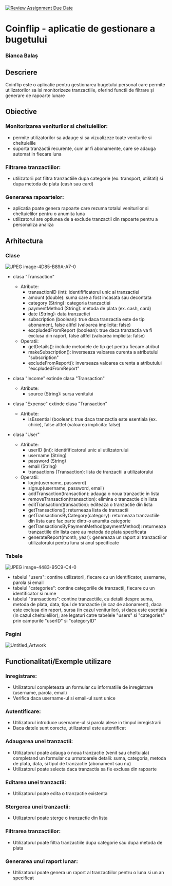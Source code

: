 [![Review Assignment Due Date](https://classroom.github.com/assets/deadline-readme-button-22041afd0340ce965d47ae6ef1cefeee28c7c493a6346c4f15d667ab976d596c.svg)](https://classroom.github.com/a/JLYnumnD)
# Coinflip - aplicatie de gestionare a bugetului
### Bianca Balaș

## Descriere
Coinflip este o aplicatie pentru gestionarea bugetului personal care permite utilizatorilor sa isi monitorizeze tranzactiile, oferind functii de filtrare și generare de rapoarte lunare


## Obiective

### Monitorizarea veniturilor si cheltuielilor:
* permite utilizatorilor sa adauge si sa vizualizeze toate veniturile si cheltuielile
* suporta tranzactii recurente, cum ar fi abonamente, care se adauga automat in fiecare luna

### Filtrarea tranzactiilor:
* utilizatorii pot filtra tranzactiile dupa categorie (ex. transport, utilitati) si dupa metoda de plata (cash sau card)

### Generarea rapoartelor:
* aplicatia poate genera rapoarte care rezuma totalul veniturilor si cheltuielilor pentru o anumita luna
* utilizatorul are optiunea de a exclude tranzactii din rapoarte pentru a personaliza analiza

## Arhitectura

### Clase
![JPEG image-4D85-B89A-A7-0](https://github.com/user-attachments/assets/577e4a20-801e-487c-9279-2a6ab9854ed5)


* clasa "Transaction"
  - Atribute:
    - transactionID (int): identifificatorul unic al tranzactiei
    - amount (double): suma care a fost incasata sau decontata
    - category (String): categoria tranzactiei
    - paymentMethod (String): metoda de plata (ex. cash, card)
    - date (String): data tranzactiei
    - subscription (boolean): true daca tranzactia este de tip abonament, false altfel (valoarea implicita: false)
    - excpludedFromReport (boolean): true daca tranzactia va fi exclusa din raport, false altfel (valoarea implicita: false)
  - Operatii:
    - getDetails(): include metodele de tip get pentru fiecare atribut
    - makeSubscription(): inverseaza valoarea curenta a atributului "subscription"
    - excludeFromReport(): inverseaza valoarea curenta a atributului "excpludedFromReport"
   
* clasa "Income" extinde clasa "Transaction"
  - Atribute:
    - source (String): sursa venitului
   
* clasa "Expense" extinde clasa "Transaction"
  - Atribute:
    - isEssential (boolean): true daca tranzactia este esentiala (ex. chirie), false altfel (valoarea implicita: false)
   
* clasa "User"
  - Atribute:
    - userID (int): identifificatorul unic al utilizatorului
    - username (String)
    - password (String)
    - email (String)
    - transactions (Transaction): lista de tranzactii a utilizatorului
  - Operatii:
    - login(username, password)
    - signup(username, password, email)
    - addTransaction(transaction): adauga o noua tranzactie in lista
    - removeTransaction(transaction): elimina o tranzactie din lista
    - editTransaction(transaction): editeaza o tranzactie din lista
    - getTransactions(): returneaza lista de tranzactii
    - getTransactionsByCategory(category): returneaza tranzactiile din lista care fac parte dintr-o anumita categorie
    - getTransactionsByPaymentMethod(paymentMethod): returneaza tranzactiile din lista care au metoda de plata specificata
    - generateReport(month, year): genereaza un raport al tranzactiilor utilizatorului pentru luna si anul specificate
   
### Tabele
![JPEG image-4483-95C9-C4-0](https://github.com/user-attachments/assets/2e502fec-5588-43ce-8682-bd7dfc47c1f5)
* tabelul "users": contine utilizatorii, fiecare cu un identificator, username, parola si email
* tabelul "categories": contine categoriile de tranzactii, fiecare cu un identificator si nume
* tabelul "transactions": contine tranzactiile, cu detalii despre suma, metoda de plata, data, tipul de tranzactie (in caz de abonament), daca este exclusa din raport, sursa (in cazul veniturilor), si daca este esentiala (in cazul cheltuielilor); are legaturi catre tabelele "users" si "categories" prin campurile "userID" si "categoryID"

### Pagini
![Untitled_Artwork](https://github.com/user-attachments/assets/437234d2-70e1-45e5-be24-3b0906a0f2ff)



## Functionalitati/Exemple utilizare
### Inregistrare:
* Utilizatorul completeaza un formular cu informatiile de inregistrare (username, parola, email)
* Verifica daca username-ul si email-ul sunt unice

### Autentificare:
* Utilizatorul introduce username-ul si parola alese in timpul inregistrarii
* Daca datele sunt corecte, utilizatorul este autentificat

### Adaugarea unei tranzactii:
* Utilizatorul poate adauga o noua tranzactie (venit sau cheltuiala) completand un formular cu urmatoarele detalii: suma, categoria, metoda de plata, data, si tipul de tranzactie (abonament sau nu)
* Utilizatorul poate selecta daca tranzactia sa fie exclusa din rapoarte

### Editarea unei tranzactii:
* Utilizatorul poate edita o tranzactie existenta

### Stergerea unei tranzactii:
* Utilizatorul poate sterge o tranzactie din lista

### Filtrarea tranzactiilor:
* Utilizatorul poate filtra tranzactiile dupa categorie sau dupa metoda de plata

### Generarea unui raport lunar:
* Utilizatorul poate genera un raport al tranzactiilor pentru o luna si un an specificat
